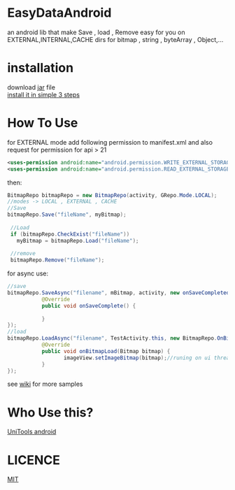 # EasyDataAndroid
an android lib that make Save , load , Remove easy for you on EXTERNAL,INTERNAL,CACHE dirs 
for bitmap , string , byteArray , Object,...

# installation
download [jar](https://github.com/ali77gh/EasyDataAndroid/releases/download/2.0.0/easydataandroid.jar) file <br>
[install it in simple 3 steps](https://github.com/ali77gh/EasyDataAndroid/wiki/install)
# How To Use
for EXTERNAL mode add following permission to manifest.xml and also request for permission for api > 21
~~~xml
<uses-permission android:name="android.permission.WRITE_EXTERNAL_STORAGE" />
<uses-permission android:name="android.permission.READ_EXTERNAL_STORAGE" />
~~~
then:
~~~java
BitmapRepo bitmapRepo = new BitmapRepo(activity, GRepo.Mode.LOCAL);
//modes -> LOCAL , EXTERNAL , CACHE
//Save
bitmapRepo.Save("fileName", myBitmap);
        
 //Load
 if (bitmapRepo.CheckExist("fileName"))
   myBitmap = bitmapRepo.Load("fileName");
        
 //remove
 bitmapRepo.Remove("fileName");
~~~
for async use:
~~~java
//save
bitmapRepo.SaveAsync("filename", mBitmap, activity, new onSaveCompleted() {
           @Override
           public void onSaveComplete() {
               
           }
});
//load
bitmapRepo.LoadAsync("filename", TestActivity.this, new BitmapRepo.OnBitmapLoad() {
           @Override
           public void onBitmapLoad(Bitmap bitmap) {
                  imageView.setImageBitmap(bitmap);//runing on ui thread
           }
});
~~~
see [wiki](https://github.com/ali77gh/EasyDataAndroid/wiki) for more samples

# Who Use this?
[UniTools android](https://github.com/unitools-apps/UniTools-android)

# LICENCE
[MIT](https://github.com/ali77gh/EasyDataAndroid/blob/master/LICENSE)
